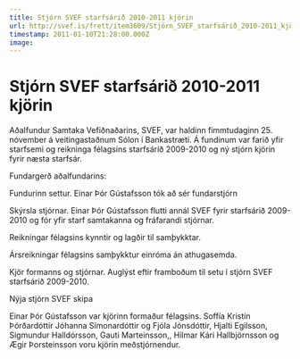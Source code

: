 ```yaml
---
title: Stjórn SVEF starfsárið 2010-2011 kjörin
url: http://svef.is/frett/item3609/Stjórn_SVEF_starfsárið_2010-2011_kjörin
timestamp: 2011-01-10T21:28:00.000Z
image: 
---
```


# Stjórn SVEF starfsárið 2010-2011 kjörin

Aðalfundur Samtaka Vefiðnaðarins, SVEF, var haldinn fimmtudaginn 25\. nóvember á veitingastaðnum Sólon í Bankastræti. Á fundinum var farið yfir starfsemi og reikninga félagsins starfsárið 2009-2010 og ný stjórn kjörin fyrir næsta starfsár.

Fundargerð aðalfundarins:

Fundurinn settur. Einar Þór Gústafsson tók að sér fundarstjórn

Skýrsla stjórnar. Einar Þór Gústafsson flutti annál SVEF fyrir starfsárið 2009-2010 og fór yfir starf samtakanna og fráfarandi stjórnar.

Reikningar félagsins kynntir og lagðir til samþykktar.

Ársreikningar félagsins samþykktur einróma án athugasemda.

Kjör formanns og stjórnar. Auglýst eftir framboðum til setu í stjórn SVEF starfsárið 2009-2010.

Nýja stjórn SVEF skipa

Einar Þór Gústafsson var kjörinn formaður félagsins. Soffía Kristín Þórðardóttir Jóhanna Símonardóttir og Fjóla Jónsdóttir, Hjalti Egilsson, Sigmundur Halldórsson, Gauti Marteinsson,, Hilmar Kári Hallbjörnsson og Ægir Þorsteinsson voru kjörin meðstjórnendur.
